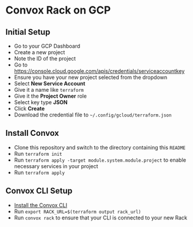 # Convox Rack on GCP

## Initial Setup

- Go to your GCP Dashboard
- Create a new project
- Note the ID of the project
- Go to https://console.cloud.google.com/apis/credentials/serviceaccountkey
- Ensure you have your new project selected from the dropdown
- Select **New Service Account**
- Give it a name like `terraform`
- Give it the **Project Owner** role
- Select key type **JSON**
- Click **Create**
- Download the credential file to `~/.config/gcloud/terraform.json`

## Install Convox

- Clone this repository and switch to the directory containing this `README`
- Run `terraform init`
- Run `terraform apply -target module.system.module.project` to enable necessary services in your project
- Run `terraform apply`

## Convox CLI Setup

- [Install the Convox CLI](https://docs.convox.com/introduction/installation)
- Run `export RACK_URL=$(terraform output rack_url)`
- Run `convox rack` to ensure that your CLI is connected to your new Rack
